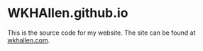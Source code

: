 # WKHAllen.github.io

This is the source code for my website. The site can be found at [wkhallen.com](https://wkhallen.com).
